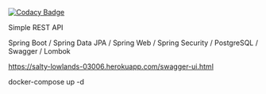 [![Codacy Badge](https://api.codacy.com/project/badge/Grade/ae54394a11714fc9998d9a7ba8a2e182)](https://app.codacy.com/manual/RSeeeK/filmapi?utm_source=github.com&utm_medium=referral&utm_content=RSeeeK/filmapi&utm_campaign=Badge_Grade_Dashboard)

Simple REST API

Spring Boot / Spring Data JPA / Spring Web / Spring Security / PostgreSQL / Swagger / Lombok

https://salty-lowlands-03006.herokuapp.com/swagger-ui.html

docker-compose up -d
